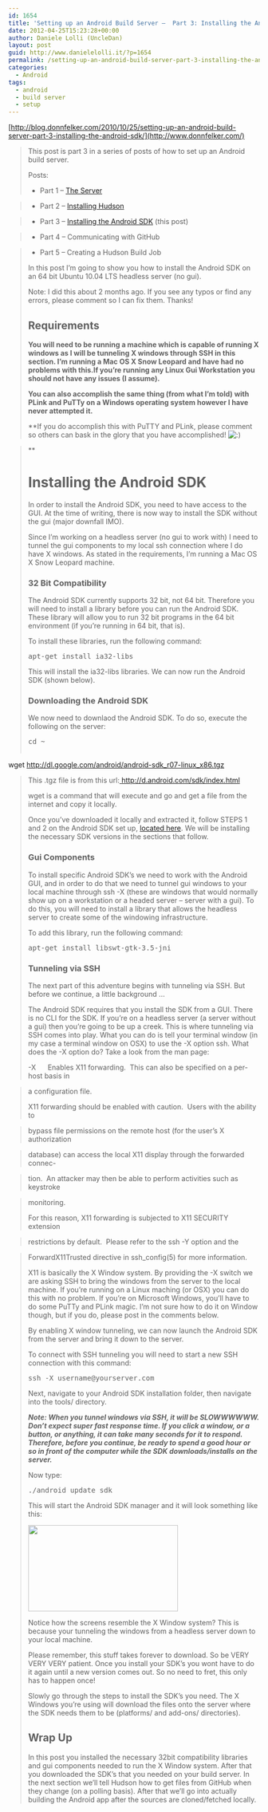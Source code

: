 ```yaml
---
id: 1654
title: 'Setting up an Android Build Server –  Part 3: Installing the Android SDK « Donn Felker'
date: 2012-04-25T15:23:28+00:00
author: Daniele Lolli (UncleDan)
layout: post
guid: http://www.danielelolli.it/?p=1654
permalink: /setting-up-an-android-build-server-part-3-installing-the-android-sdk-donn-felker-adventures-of-a-tech-health-entrepreneur-startup-founder-donn-felker-adventures-04-2012.html
categories:
  - Android
tags:
  - android
  - build server
  - setup
---
```

[http://blog.donnfelker.com/2010/10/25/setting-up-an-android-build-server-part-3-installing-the-android-sdk/](http://www.donnfelker.com/)

> This post is part 3 in a series of posts of how to set up an Android build server.
> 
> Posts:
> 
> * Part 1 – [The Server](http://www.donnfelker.com/)
  
> * Part 2 – [Installing Hudson](http://www.donnfelker.com/)
  
> * Part 3 – [Installing the Android SDK](http://www.donnfelker.com/) (this post)
  
> * Part 4 – Communicating with GitHub
  
> * Part 5 – Creating a Hudson Build Job
> 
> In this post I’m going to show you how to install the Android SDK on an 64 bit Ubuntu 10.04 LTS headless server (no gui).
> 
> Note: I did this about 2 months ago. If you see any typos or find any errors, please comment so I can fix them. Thanks!
> 
> ## Requirements
> 
> **You will need to be running a machine which is capable of running X windows as I will be tunneling X windows through SSH in this section. I’m running a Mac OS X Snow Leopard and have had no problems with this.If you’re running any Linux Gui Workstation you should not have any issues (I assume).**
> 
> **You can also accomplish the same thing (from what I’m told) with PLink and PuTTy on a Windows operating system however I have never attempted it.**
> 
> **If you do accomplish this with PuTTY and PLink, please comment so others can bask in the glory that you have accomplished! ![:)](http://blog.donnfelker.com/wp-includes/images/smilies/icon_smile.gif)
  
>** 
> 
> # Installing the Android SDK
> 
> In order to install the Android SDK, you need to have access to the GUI. At the time of writing, there is now way to install the SDK without the gui (major downfall IMO).
> 
> Since I’m working on a headless server (no gui to work with) I need to tunnel the gui components to my local ssh connection where I do have X windows. As stated in the requirements, I’m running a Mac OS X Snow Leopard machine.
> 
> ### 32 Bit Compatibility
> 
> The Android SDK currently supports 32 bit, not 64 bit. Therefore you will need to install a library before you can run the Android SDK. These library will allow you to run 32 bit programs in the 64 bit environment (if you’re running in 64 bit, that is).
> 
> To install these libraries, run the following command:
> 
> <pre title="">apt-get install ia32-libs</pre>
> 
> This will install the ia32-libs libraries. We can now run the Android SDK (shown below).
> 
> ### Downloading the Android SDK
> 
> We now need to downlaod the Android SDK. To do so, execute the following on the server:
> 
> <pre title="">cd ~

wget http://dl.google.com/android/android-sdk_r07-linux_x86.tgz</pre>
> 
> This .tgz file is from this url:<a href="http://d.android.com/sdk/index.html" target="_blank"> http://d.android.com/sdk/index.html</a>
> 
> wget is a command that will execute and go and get a file from the internet and copy it locally.
> 
> Once you’ve downloaded it locally and extracted it, follow STEPS 1 and 2 on the Android SDK set up, <a href="http://d.android.com/sdk/installing.html" target="_blank">located here</a>. We will be installing the necessary SDK versions in the sections that follow.
> 
> ### Gui Components
> 
> To install specific Android SDK’s we need to work with the Android GUI, and in order to do that we need to tunnel gui windows to your local machine through ssh -X (these are windows that would normally show up on a workstation or a headed server – server with a gui). To do this, you will need to install a library that allows the headless server to create some of the windowing infrastructure.
> 
> To add this library, run the following command:
> 
> <pre title="">apt-get install libswt-gtk-3.5-jni</pre>
> 
> ### Tunneling via SSH
> 
> The next part of this adventure begins with tunneling via SSH. But before we continue, a little background …
> 
> The Android SDK requires that you install the SDK from a GUI. There is no CLI for the SDK. If you’re on a headless server (a server without a gui) then you’re going to be up a creek. This is where tunneling via SSH comes into play. What you can do is tell your terminal window (in my case a terminal window on OSX) to use the -X option ssh. What does the -X option do? Take a look from the man page:
> 
> -X      Enables X11 forwarding.  This can also be specified on a per-host basis in
  
> a configuration file.
> 
> X11 forwarding should be enabled with caution.  Users with the ability to
  
> bypass file permissions on the remote host (for the user’s X authorization
  
> database) can access the local X11 display through the forwarded connec-
  
> tion.  An attacker may then be able to perform activities such as keystroke
  
> monitoring.
> 
> For this reason, X11 forwarding is subjected to X11 SECURITY extension
  
> restrictions by default.  Please refer to the ssh -Y option and the
  
> ForwardX11Trusted directive in ssh_config(5) for more information.
> 
> X11 is basically the X Window system. By providing the -X switch we are asking SSH to bring the windows from the server to the local machine. If you’re running on a Linux maching (or OSX) you can do this with no problem. If you’re on Microsoft Windows, you’ll have to do some PuTTy and PLink magic. I’m not sure how to do it on Window though, but if you do, please post in the comments below.
> 
> By enabling X window tunneling, we can now launch the Android SDK from the server and bring it down to the server.
> 
> To connect with SSH tunneling you will need to start a new SSH connection with this command:
> 
> <pre title="">ssh -X username@yourserver.com</pre>
> 
> Next, navigate to your Android SDK installation folder, then navigate into the tools/ directory.
> 
> _**Note: When you tunnel windows via SSH, it will be SLOWWWWWW. Don’t expect super fast response time. If you click a window, or a button, or anything, it can take many seconds for it to respond. Therefore, before you continue, be ready to spend a good hour or so in front of the computer while the SDK downloads/installs on the server.**_
> 
> Now type:
> 
> <pre title="">./android update sdk</pre>
> 
> This will start the Android SDK manager and it will look something like this:
> 
> [<img title="Screen shot 2010-10-22 at 1.31.32 PM" src="http://blog.donnfelker.com/wp-content/uploads/2010/10/Screen-shot-2010-10-22-at-1.31.32-PM-300x173.png" alt="" width="300" height="173" />](http://blog.donnfelker.com/wp-content/uploads/2010/10/Screen-shot-2010-10-22-at-1.31.32-PM.png)
> 
> Notice how the screens resemble the X Window system? This is because your tunneling the windows from a headless server down to your local machine.
> 
> Please remember, this stuff takes forever to download. So be VERY VERY VERY patient. Once you install your SDK’s you wont have to do it again until a new version comes out. So no need to fret, this only has to happen once!
> 
> Slowly go through the steps to install the SDK’s you need. The X Windows you’re using will download the files onto the server where the SDK needs them to be (platforms/ and add-ons/ directories).
> 
> ## Wrap Up
> 
> In this post you installed the necessary 32bit compatibility libraries and gui components needed to run the X Window system. After that you downloaded the SDK’s that you needed on your build server. In the next section we’ll tell Hudson how to get files from GitHub when they change (on a polling basis). After that we’ll go into actually building the Android app after the sources are cloned/fetched locally.